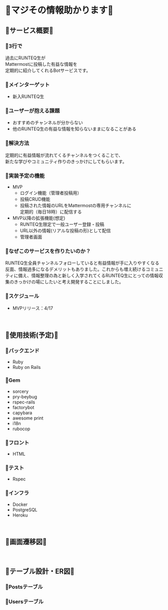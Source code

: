 # 🔹マジその情報助かります🔹

## 🔹サービス概要🔹
### __🔻3行で__
過去にRUNTEQ生が<br>
Mattermostに投稿した有益な情報を<br>
定期的に紹介してくれるBotサービスです。

### __🔻メインターゲット__
- 新入RUNTEQ生

### __🔻ユーザーが抱える課題__
- おすすめのチャンネルが分からない
- 他のRUNTEQ生の有益な情報を知らないままになることがある

### __🔻解決方法__
定期的に有益情報が流れてくるチャンネルをつくることで、<br>
新たな学びやコミュニティ作りのきっかけにしてもらいます。

### __🔻実装予定の機能__
- MVP
  - ログイン機能（管理者投稿用）
  - 投稿CRUD機能
  - 投稿された情報のURLをMattermostの専用チャンネルに<br>
    定期的（毎日18時）に配信する
- MVP以降の拡張機能(想定)
  - RUNTEQ生限定で一般ユーザー登録・投稿
  - URL以外の情報(リアルな投稿の形)として配信
  - 管理者画面

### __🔻なぜこのサービスを作りたいのか？__
RUNTEQ生全員チャンネルフォローしていると有益情報が手に入りやすくなる反面、情報過多になるデメリットもありました。これからも増え続けるコミュニティに備え、情報整理の為と新しく入学されてくるRUNTEQ生にとっての情報収集のきっかけの場にしたいと考え開発することにしました。

### __🔻スケジュール__
- MVPリリース：4/17

<br>

## 🔹使用技術(予定)🔹
### __🔻バックエンド__
- Ruby
- Ruby on Rails

### __🔻Gem__
- sorcery
- pry-beybug
- rspec-rails
- factorybot
- capybara
- awesome print
- i18n
- rubocop

### __🔻フロント__
- HTML

### __🔻テスト__
- Rspec

### __🔻インフラ__
- Docker
- PostgreSQL
- Heroku

<br>

## 🔹画面遷移図🔹


<br>

## 🔹テーブル設計・ER図🔹


### 🔻Postsテーブル


### 🔻Usersテーブル
